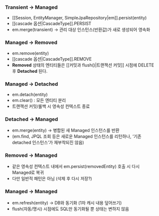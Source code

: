 ### Transient → Managed

- [[Session, EntityManager, SimpleJpaRepository|em]].persist(entity)
- [[cascade 옵션|CascadeType]].PERSIST
- em.merge(transient) → 관리 대상 인스턴스(반환값)가 새로 생성되어 영속화

### Managed → Removed

- em.remove(entity)
- [[cascade 옵션|CascadeType]].REMOVE
- **Removed** 상태의 엔티티들은 [[커밋과 flush()|트랜잭션 커밋]] 시점에 DELETE 후 **Detached** 된다.

### Managed → Detached

- em.detach(entity)
- em.clear() : 모든 엔티티 분리
- 트랜잭션 커밋/롤백 시 영속성 컨텍스트 종료

### Detached → Managed

- em.merge(entity) → 병합된 새 Managed 인스턴스를 반환
- (em.find, JPQL 조회 등은 새로운 Managed 인스턴스를 리턴하나, ‘기존 detached 인스턴스’가 재부착되진 않음)

### Removed → Managed

- 같은 영속성 컨텍스트 내에서 em.persist(removedEntity) 호출 시 다시 Managed로 복귀
- 다만 일반적 패턴은 아님 (삭제 후 다시 저장?)

### Managed → Managed

- em.refresh(entity) → DB와 동기화 (1차 캐시 내용 덮어쓰기)
- flush(자동/명시) 시점에도 SQL만 동기화될 뿐 상태는 변하지 않음